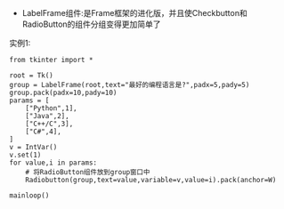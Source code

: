 * LabelFrame组件:是Frame框架的进化版，并且使Checkbutton和RadioButton的组件分组变得更加简单了

实例1:

```
from tkinter import *

root = Tk()
group = LabelFrame(root,text="最好的编程语言是?",padx=5,pady=5)
group.pack(padx=10,pady=10)
params = [
    ["Python",1],
    ["Java",2],
    ["C++/C",3],
    ["C#",4],
]
v = IntVar()
v.set(1)
for value,i in params:
    # 将RadioButton组件放到group窗口中
    Radiobutton(group,text=value,variable=v,value=i).pack(anchor=W)

mainloop()
```



